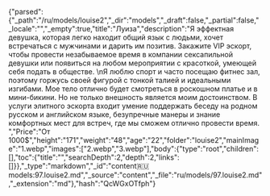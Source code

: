 {"parsed":{"_path":"/ru/models/louise2","_dir":"models","_draft":false,"_partial":false,"_locale":"","_empty":true,"title":"Луиза","description":"Я эффектная девушка, которая легко находит общий язык с людьми, хочет встречаться с мужчинами и дарить им позитив. Закажите VIP эскорт, чтобы провести незабываемое время в компании сексапильной девушки или появиться на любом мероприятии с красоткой, умеющей себя подать в обществе. \nЯ люблю спорт и часто посещаю фитнес зал, поэтому горжусь своей фигурой с тонкой талией и идеальными изгибами. Мое тело отлично будет смотреться в роскошном платье и в мини-бикини. Но не только внешность является моим достоинством. В услуги элитного эскорта входит умение поддержать беседу на родном русском и английском языке, безупречные манеры и знание комфортных мест для встреч, где мы сможем отлично провести время. ","Price":"От 1000$","height":"171","weight":"48","age":"22","folder":"louise2","mainImage":"1.webp","images":["2.webp","3.webp"],"body":{"type":"root","children":[],"toc":{"title":"","searchDepth":2,"depth":2,"links":[]}},"_type":"markdown","_id":"content:ru:models:97.louise2.md","_source":"content","_file":"ru/models/97.louise2.md","_extension":"md"},"hash":"QcWGxOTfph"}